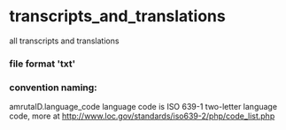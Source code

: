 # transcripts_and_translations
all transcripts and translations

### file format 'txt'
### convention naming:
amrutaID.language_code
language code is ISO 639-1 two-letter language code, more at http://www.loc.gov/standards/iso639-2/php/code_list.php
